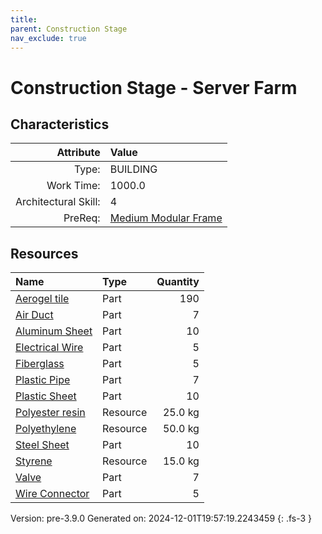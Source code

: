 ```yaml
---
title: 
parent: Construction Stage
nav_exclude: true
---
```

# Construction Stage - Server Farm


## Characteristics

| Attribute      | Value |
|--------:|:------|
|Type:|BUILDING|
|Work Time:|1000.0|
|Architectural Skill:|4|
|PreReq:|[Medium Modular Frame](../construction/medium-modular-frame.html)|

## Resources

| Name | Type | Quantity |
|:-----|:-----|-----:|
|[Aerogel tile](../part/aerogel-tile.html)|Part|190|
|[Air Duct](../part/air-duct.html)|Part|7|
|[Aluminum Sheet](../part/aluminum-sheet.html)|Part|10|
|[Electrical Wire](../part/electrical-wire.html)|Part|5|
|[Fiberglass](../part/fiberglass.html)|Part|5|
|[Plastic Pipe](../part/plastic-pipe.html)|Part|7|
|[Plastic Sheet](../part/plastic-sheet.html)|Part|10|
|[Polyester resin](../resource/polyester-resin.html)|Resource|25.0 kg|
|[Polyethylene](../resource/polyethylene.html)|Resource|50.0 kg|
|[Steel Sheet](../part/steel-sheet.html)|Part|10|
|[Styrene](../resource/styrene.html)|Resource|15.0 kg|
|[Valve](../part/valve.html)|Part|7|
|[Wire Connector](../part/wire-connector.html)|Part|5|



Version: pre-3.9.0 Generated on: 2024-12-01T19:57:19.2243459
{: .fs-3 }